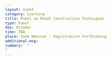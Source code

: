 ```yaml
---
layout: event
category: Learning
title: Panel on Model Construction Techniques
type: Panel
day: October
time: TBD
place: Zoom Webinar - Registration forthcoming
additional-msg:
summary:  "
"
---
```

